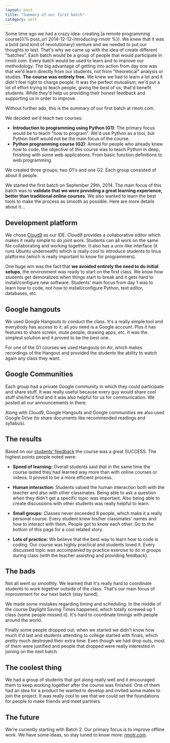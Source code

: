 ```yaml
---
layout: post
title: "Summary of our first batch"
category: self
---
```


Some time ago we had a crazy idea: creating [a remote programming course]({% post_url 2014-12-12-introducing-rmotr %}). We knew that it was a bold (and kind of revolutionary) venture and we needed to put our thoughts to test. That's why we came up with the idea of create different "batches". Each batch would be a group of people that would participate in rmotr.com. Every batch would be used to learn and to improve our methodology. The big advantage of getting into action from day one was that we'd learn directly from our students, not from "theoretical" analysis or studies. **The course was entirely free**. We knew we had to learn a lot and it didn't feel right to charge people. It was the perfect mutualism; we'd put a lot of effort trying to teach people, giving the best of us; that'd benefit students. While they'd help us providing their honest feedback and supporting us in order to improve.

Without further ado, this is the summary of our first batch at rmotr.com.

We decided we'd teach two courses:

* **Introduction to programming using Python (G1)**: The primary focus would be to teach "how to program". We'd use Python as a tool, but Python itself would not be the main focus of the course.
* **Python programming course (G2)**: Aimed for people who already knew how to code, the objective of this course was to teach Python in deep, finishing with some web applications. From basic function definitions to web programming.

We created three groups; two G1's and one G2. Each group consisted of about 8 people. 

We started the first batch on September 29th, 2014. The main focus of this batch was to **validate that we were providing a great learning experience, better than traditional online courses**. We also wanted to learn the best tools to make the process as smooth as possible. Here are more details about it...

## Development platform

We chose [Cloud9](http://c9.io) as our IDE. Cloud9 provides a collaborative editor which makes it really simple to do joint work. Students can all work on the same file collaborating and working together. It also has a unix-like interface (it runs Ubuntu underneath) which is really cool to introduce students to linux platforms (which is really important to know for programmers).

One huge win was the fact that **we avoided entirely the need to do initial setups**, the environment was ready to start on the first class. We know how students get demoralized when things start to break and it gets hard to install/configure new software. Students' main focus from day 1 was to learn how to code, not how to install/configure Python, text editor, databases, etc.

## Google hangouts

We used Google Hangouts to conduct the class. It's a really simple tool and everybody has access to it; all you need is a Google account. Plus it has features to share screen, mute people, drawing apps, etc. It was the simplest solution and it proved to be the best one.

For one of the G1 courses we used Hangouts on Air, which makes recordings of the Hangout and provided the students the ability to watch again any class they want.

## Google Communities

Each group had a private Google community in which they could participate and share stuff. It was really useful because every guy would share cool stuff she/he'd find and it was also helpful for us for communication. We posted all our announcements in there.

Along with Cloud9, Google Hangouts and Google communities we also used Google Drive (to share documents like recommended readings and syllabus).

## The results

Based on our [students' feedback](http://rmotr.com/#testimonials) the course was a great SUCCESS. The highest points people noted were:

* **Speed of learning:** Overall students said that in the same time the course lasted they had learned way more than with online courses or videos. It proved to be a more efficient process.

* **Human interaction:** Students valued the human interaction both with the teacher and also with other classmates. Being able to ask a question when they didn't get a specific topic was important. Also being able to create discussions with other students was really helpful to learn.

* **Small groups:** Classes never exceeded 8 people, which make it a really personal course. Every student knew his/her classmates' names and how to interact with them. People got to know each other. Go to the bottom of this page for a cool related story.

* **Lots of practice:** We believe that the best way to learn how to code is coding. Our course was highly practical and students loved it. Every discussed topic was accompanied by practice exercise to do in groups during class (with the teacher assisting and providing feedback).

## The bads

Not all went so smoothly. We learned that it's really hard to coordinate students to work together outside of the class. That's our main focus of improvement for our next batch (stay tuned).

We made some mistakes regarding timing and scheduling. In the middle of the course Daylight Saving Times happened, which totally screwed up 1 class (some people missed it). It's hard to coordinate timings with people around the world.

Finally some people dropped out; when we started we didn't know how much it'd last and students attending to college started with finals, which pretty much destroyed their extra time. Even though we had drop outs, most of them were justified and people that dropped were really interested in joining on the next batch.

## The coolest thing

We had a group of students that got along really well and it encouraged them to keep working together after the course was finished. One of them had an idea for a product he wanted to develop and invited some mates to join the project. It was really cool to see that we could set the foundations for people to make friends and meet partners.

## The future

We're currently starting with Batch 2. Our primary focus is to improve offline work. We have some ideas, so stay tuned to know more: [rmotr.com](http://rmotr.com).
